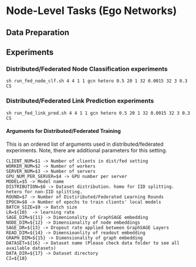 # Node-Level Tasks (Ego Networks)


## Data Preparation


## Experiments 


### Distributed/Federated Node Classification experiments
```
sh run_fed_node_clf.sh 4 4 1 1 gcn hetero 0.5 20 1 32 0.0015 32 3 0.3 CS
```

### Distributed/Federated Link Prediction experiments
```
sh run_fed_link_pred.sh 4 4 1 1 gcn hetero 0.5 20 1 32 0.0015 32 3 0.3 CS

```

#### Arguments for Distributed/Federated Training
This is an ordered list of arguments used in distributed/federated experiments. Note, there are additional parameters for this setting.
```
CLIENT_NUM=$1 -> Number of clients in dist/fed setting
WORKER_NUM=$2 -> Number of workers
SERVER_NUM=$3 -> Number of servers
GPU_NUM_PER_SERVER=$4 -> GPU number per server
MODEL=$5 -> Model name
DISTRIBUTION=$6 -> Dataset distribution. homo for IID splitting. hetero for non-IID splitting.
ROUND=$7 -> Number of Distiributed/Federated Learning Rounds
EPOCH=$8 -> Number of epochs to train clients' local models
BATCH_SIZE=$9 -> Batch size 
LR=${10}  -> learning rate
SAGE_DIM=${11} -> Dimenionality of GraphSAGE embedding
NODE_DIM=${12} -> Dimensionality of node embeddings
SAGE_DR=${13} -> Dropout rate applied between GraphSAGE Layers
READ_DIM=${14} -> Dimensioanlity of readout embedding
GRAPH_DIM=${15} -> Dimensionality of graph embedding
DATASET=${16} -> Dataset name (Please check data folder to see all available datasets)
DATA_DIR=${17} -> Dataset directory
CI=${18}
```
